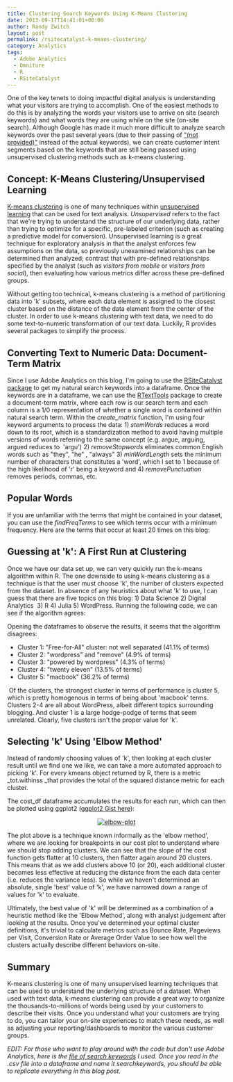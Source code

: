 ```yaml
---
title: Clustering Search Keywords Using K-Means Clustering
date: 2013-09-17T14:41:01+00:00
author: Randy Zwitch
layout: post
permalink: /rsitecatalyst-k-means-clustering/
category: Analytics
tags:
  - Adobe Analytics
  - Omniture
  - R
  - RSiteCatalyst
---
```

One of the key tenets to doing impactful digital analysis is understanding what your visitors are trying to accomplish. One of the easiest methods to do this is by analyzing the words your visitors use to arrive on site (search keywords) and what words they are using while on the site (on-site search). Although Google has made it much more difficult to analyze search keywords over the past several years (due to their passing of <a title="(not provided): Using R and the Google Analytics API" href="http://randyzwitch.com/r-google-analytics-api/" target="_blank">"(not provided)"</a> instead of the actual keywords), we can create customer intent segments based on the keywords that are still being passed using unsupervised clustering methods such as k-means clustering.



## Concept: K-Means Clustering/Unsupervised Learning

<a title="k-means clustering" href="http://en.wikipedia.org/wiki/K-means_clustering" target="_blank">K-means clustering</a> is one of many techniques within <a title="Unsupervised learning Wikipedia" href="http://en.wikipedia.org/wiki/Unsupervised_learning" target="_blank">unsupervised learning</a> that can be used for text analysis. _Unsupervised_ refers to the fact that we're trying to understand the structure of our underlying data, rather than trying to optimize for a specific, pre-labeled criterion (such as creating a predictive model for conversion). Unsupervised learning is a great technique for exploratory analysis in that the analyst enforces few assumptions on the data, so previously unexamined relationships can be determined _then_ analyzed; contrast that with pre-defined relationships specified by the analyst (such as _visitors from mobile_ or _visitors from social_), then evaluating how various metrics differ across these pre-defined groups.

Without getting too technical, k-means clustering is a method of partitioning data into 'k' subsets, where each data element is assigned to the closest cluster based on the distance of the data element from the center of the cluster. In order to use k-means clustering with text data, we need to do some text-to-numeric transformation of our text data. Luckily, R provides several packages to simplify the process.





## Converting Text to Numeric Data: Document-Term Matrix

Since I use Adobe Analytics on this blog, I'm going to use the <a title="RSiteCatalyst" href="http://randyzwitch.com/rsitecatalyst/" target="_blank">RSiteCatalyst package</a> to get my natural search keywords into a dataframe. Once the keywords are in a dataframe, we can use the <a title="RTextTools" href="http://www.rtexttools.com/" target="_blank">RTextTools</a> package to create a document-term matrix, where each row is our search term and each column is a 1/0 representation of whether a single word is contained within natural search term. Within the _create_matrix_ function, I'm using four keyword arguments to process the data: 1) _stemWords_ reduces a word down to its root, which is a standardization method to avoid having multiple versions of words referring to the same concept (e.g. argue, arguing, argued reduces to  'argu') 2) _removeStopwords_ eliminates common English words such as "they", "he" , "always" 3) _minWordLength_ sets the minimum number of characters that constitutes a 'word', which I set to 1 because of the high likelihood of 'r' being a keyword and 4) _removePunctuation_ removes periods, commas, etc.

## Popular Words

If you are unfamiliar with the terms that might be contained in your dataset, you can use the _findFreqTerms_ to see which terms occur with a minimum frequency. Here are the terms that occur at least 20 times on this blog:

## Guessing at 'k': A First Run at Clustering

Once we have our data set up, we can very quickly run the k-means algorithm within R. The one downside to using k-means clustering as a technique is that the user must choose 'k', the number of clusters expected from the dataset. In absence of any heuristics about what 'k' to use, I can guess that there are five topics on this blog: 1) Data Science 2) Digital Analytics  3) R 4) Julia 5) WordPress. Running the following code, we can see if the algorithm agrees:

Opening the dataframes to observe the results, it seems that the algorithm disagrees:

  * Cluster 1: "Free-for-All" cluster: not well separated (41.1% of terms)
  * Cluster 2: "wordpress" and "remove" (4.9% of terms)
  * Cluster 3: "powered by wordpress" (4.3% of terms)
  * Cluster 4: "twenty eleven" (13.5% of terms)
  * Cluster 5: "macbook" (36.2% of terms)

 Of the clusters, the strongest cluster in terms of performance is cluster 5, which is pretty homogenous in terms of being about 'macbook' terms. Clusters 2-4 are all about WordPress, albeit different topics surrounding blogging. And cluster 1 is a large hodge-podge of terms that seem unrelated. Clearly, five clusters isn't the proper value for 'k'.   

## Selecting 'k' Using 'Elbow Method'

Instead of randomly choosing values of 'k', then looking at each cluster result until we find one we like, we can take a more automated approach to picking 'k'. For every kmeans object returned by R, there is a metric _tot.withinss _that provides the total of the squared distance metric for each cluster.

The cost_df dataframe accumulates the results for each run, which can then be plotted using ggplot2 (<a title="ggplot2 k-means elbow method gist" href="https://gist.github.com/randyzwitch/6597905" target="_blank">ggplot2 Gist here</a>):

<p style="text-align: center;">
  <a href="http://i2.wp.com/randyzwitch.com/wp-content/uploads/2013/09/elbow-plot.png"><img class="aligncenter size-full wp-image-2226" alt="elbow-plot" src="http://i0.wp.com/randyzwitch.com/wp-content/uploads/2013/09/elbow-plot-e1379439719810.png?fit=500%2C354" data-recalc-dims="1" /></a>
</p>

The plot above is a technique known informally as the 'elbow method', where we are looking for breakpoints in our cost plot to understand where we should stop adding clusters. We can see that the slope of the cost function gets flatter at 10 clusters, then flatter again around 20 clusters. This means that as we add clusters above 10 (or 20), each additional cluster becomes less effective at reducing the distance from the each data center (i.e. reduces the variance less). So while we haven't determined an absolute, single 'best' value of 'k', we have narrowed down a range of values for 'k' to evaluate.

Ultimately, the best value of 'k' will be determined as a combination of a heuristic method like the 'Elbow Method', along with analyst judgement after looking at the results. Once you've determined your optimal cluster definitions, it's trivial to calculate metrics such as Bounce Rate, Pageviews per Visit, Conversion Rate or Average Order Value to see how well the clusters actually describe different behaviors on-site.

## Summary

K-means clustering is one of many unsupervised learning techniques that can be used to understand the underlying structure of a dataset. When used with text data, k-means clustering can provide a great way to organize the thousands-to-millions of words being used by your customers to describe their visits. Once you understand what your customers are trying to do, you can tailor your on-site experiences to match these needs, as well as adjusting your reporting/dashboards to monitor the various customer groups.

_EDIT: For those who want to play around with the code but don't use Adobe Analytics, here is the <a title="search keyword file" href="http://randyzwitch.com/wp-content/uploads/2013/09/searchkeywords_0913.csv" target="_blank">file of search keywords</a> I used. Once you read in the .csv file into a dataframe and name it searchkeywords, you should be able to replicate everything in this blog post._
